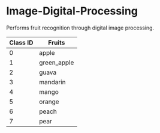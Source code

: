 # Image-Digital-Processing

Performs fruit recognition through digital image processing.

| Class ID | Fruits      |
| -------- | ----------- |
| 0        | apple       |
| 1        | green_apple |
| 2        | guava       |
| 3        | mandarin    |
| 4        | mango       |
| 5        | orange      |
| 6        | peach       |
| 7        | pear        |
